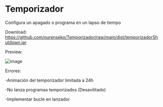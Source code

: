 # Temporizador
Configura un apagado o programa en un lapso de tiempo

Download: https://github.com/ourenseko/Temporizador/raw/main/dist/temporizadorShutdown.jar


Preview:

![image](https://user-images.githubusercontent.com/25538565/156906507-9aa49d67-44e8-4b17-82e5-7ee554bfd9c9.png)




Errores:

-Animación del temporizador limitada a 24h

-No lanza programas temporizados (Desavilitado)

-Implementar bucle en lanzador
